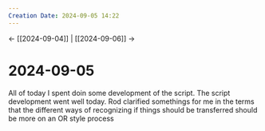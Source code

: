 ```yaml
---
Creation Date: 2024-09-05 14:22
---
```


<- [[2024-09-04]] | [[2024-09-06]]  ->

# 2024-09-05
All of today I spent doin some development of the script. The script development went well today. Rod clarified somethings for me in the terms that the different ways of recognizing if things should be transferred should be more on an OR style process 